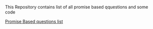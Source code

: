This Repository contains list of all promise based qquestions and some code

[Promise Based questions list](https://umarfarooquekhan.medium.com/javascript-tricky-promises-related-questions-nodejs-aca3f7c4ed80)

